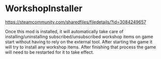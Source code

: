 # WorkshopInstaller

https://steamcommunity.com/sharedfiles/filedetails/?id=3084249657

Once this mod is installed, it will automatically take care of installing/uninstalling subscribed/unsubscribed workshop items on game start without having to rely on the external tool. 
After starting the game it will try to install any workshop items. After finishing that process the game will need to be restarted for it to take effect.